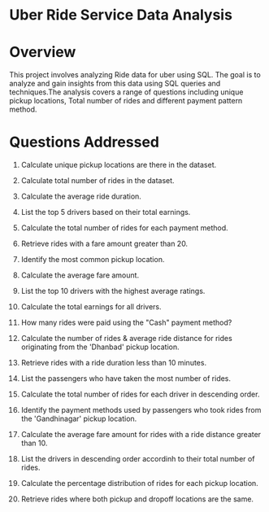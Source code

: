 # Uber Ride Service Data Analysis
# Overview
This project involves analyzing  Ride data for uber using SQL. The goal is to analyze and gain insights from this data using SQL queries and techniques.The analysis covers a range of  questions including unique pickup locations, Total number of rides and different payment pattern method.
# Questions Addressed
1. Calculate unique pickup locations are there in the dataset.

2. Calculate total number of rides in the dataset.

3. Calculate the average ride duration.

4. List the top 5 drivers based on their total earnings.

5. Calculate the total number of rides for each payment method.

6. Retrieve rides with a fare amount greater than 20.

7. Identify the most common pickup location.

8. Calculate the average fare amount.

9. List the top 10 drivers with the highest average ratings.

10. Calculate the total earnings for all drivers.

11. How many rides were paid using the "Cash" payment method?

12. Calculate the number of rides & average ride distance for rides originating from the 'Dhanbad' pickup location.

13. Retrieve rides with a ride duration less than 10 minutes.

14. List the passengers who have taken the most number of rides.

15. Calculate the total number of rides for each driver in descending order.

16. Identify the payment methods used by passengers who took rides from the 'Gandhinagar' pickup location.

17. Calculate the average fare amount for rides with a ride distance greater than 10.

18. List the drivers in descending order accordinh to their total number of rides.

19. Calculate the percentage distribution of rides for each pickup location.

20. Retrieve rides where both pickup and dropoff locations are the same.
